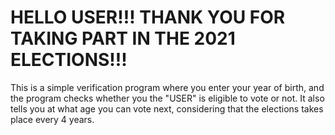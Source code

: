 # HELLO USER!!! THANK YOU FOR TAKING PART IN THE 2021 ELECTIONS!!!

This is a simple verification program where you enter your year of birth, and the program checks whether you the "USER" is eligible to vote or not. It also tells you at what age you can vote next, considering that the elections takes place every 4 years.
